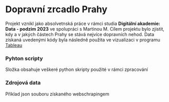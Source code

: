 # Dopravní zrcadlo Prahy

Projekt vznikl jako absolvetnská práce v rámci studia **Digitální akademie: Data - podzim 2023** ve spolupráci s Martinou M.
Cílem projektu bylo zjistit, kdy a v jakých částech Prahy se stává nejvíce dopravních nehod. Data získaná uvedenými kódy byla následně použita ve vizualizaci v programu [Tableau](https://public.tableau.com/app/profile/petra.markov.martina.moravcov./viz/CaraccidentsPrague/Dopravnzrcadlo)

### Pyhton scripty
Složka obsahuje veškeré python skripty použité v rámci zpracování

### Zdrojová data
Příklad json souboru získaného webschrapingem 
